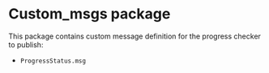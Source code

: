# Custom_msgs package
This package contains custom message definition for the progress checker to publish:
* `ProgressStatus.msg`
